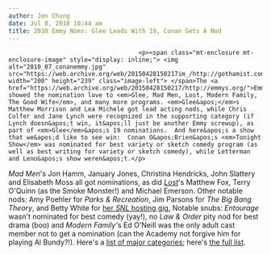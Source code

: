```yaml
---
author: Jen Chung
date: Jul 8, 2010 10:44 am
title: 2010 Emmy Noms: Glee Leads With 19, Conan Gets A Nod
---
```


	
										<p><span class="mt-enclosure mt-enclosure-image" style="display: inline;"> <img alt="2010_07_conanemmy.jpg" src="https://web.archive.org/web/20150428150217im_/http://gothamist.com/attachments/jen/2010_07_conanemmy.jpg" width="200" height="239" class="image-left"> </span>The <a href="https://web.archive.org/web/20150428150217/http://emmys.org/">Emmys</a> showed the nomination love to <em>Glee, Mad Men, Lost, Modern Family, The Good Wife</em>, and many more programs. <em>Glee&apos;</em>s Matthew Morrison and Lea Michele got lead acting nods, while Chris Colfer and Jane Lynch were recognized in the supporting category (if Lynch doesn&apos;t win, it&apos;ll just be another Emmy screwup), as part of <em>Glee</em>&apos;s 19 nominations.  And here&apos;s a show that we&apos;d like to see win:  Conan O&apos;Brien&apos;s <em>Tonight Show</em> was nominated for best variety or sketch comedy program (as well as best writing for variety or sketch comedy), while Letterman and Leno&apos;s show weren&apos;t.</p>

<p><em>Mad Men</em>&apos;s Jon Hamm, January Jones, Christina Hendricks, John Slattery and Elisabeth Moss all got nominations, as did<em> <a href="https://web.archive.org/web/20150428150217/http://gothamist.com/2010/05/24/so_that_happened_lost_ended.php">Lost</a></em>&apos;s Matthew Fox, Terry O&apos;Quinn (as the Smoke Monster!) and Michael Emerson.  Other notable nods: Amy Poehler  for <em>Parks &amp; Recreation</em>, Jim Parsons for <em>The Big Bang Theory</em>, and Betty White for <a href="https://web.archive.org/web/20150428150217/http://gothamist.com/2010/05/09/betty_white_is_golden_on_saturday_n.php">her <em>SNL</em> hosting gig.</a> Notable snubs: <em>Entourage</em> wasn&apos;t nominated for best comedy (yay!), no <em>Law &amp; Order </em>pity nod for best drama (boo) and <em>Modern Family&apos;</em>s Ed O&apos;Neill was the only adult cast member not to get a nomination (can the Academy not forgive him for playing Al Bundy?!).  Here&apos;s a <a href="https://web.archive.org/web/20150428150217/http://www.hollywoodreporter.com/hr/content_display/news/e3ic639ed027f3e13c9db61ce101917e812?pn=2">list of major categories</a>; here&apos;s <a href="https://web.archive.org/web/20150428150217/http://www.emmys.com/nominations">the full list</a>.</p>					
										
									
				